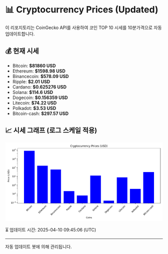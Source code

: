 
# 📊 Cryptocurrency Prices (Updated)

이 리포지토리는 CoinGecko API를 사용하여 코인 TOP 10 시세를 10분가격으로 자동 업데이트합니다.

## 💰 현재 시세
- Bitcoin: **$81860 USD**
- Ethereum: **$1598.98 USD**
- Binancecoin: **$578.09 USD**
- Ripple: **$2.01 USD**
- Cardano: **$0.625276 USD**
- Solana: **$114.6 USD**
- Dogecoin: **$0.156359 USD**
- Litecoin: **$74.22 USD**
- Polkadot: **$3.53 USD**
- Bitcoin-cash: **$297.57 USD**

## 📈 시세 그래프 (로그 스케일 적용)
![Crypto Prices](crypto_prices.png)

⏳ 업데이트 시간: 2025-04-10 09:45:06 (UTC)

---
자동 업데이트 봇에 의해 관리됩니다.
